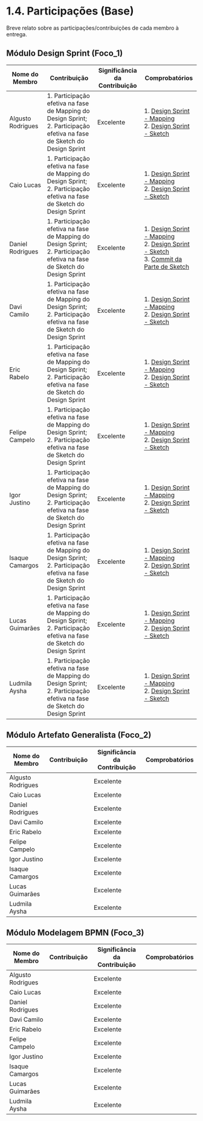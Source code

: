 # 1.4. Participações (Base)

Breve relato sobre as participações/contribuições de cada membro à entrega. 

## Módulo Design Sprint (Foco_1)

| Nome do Membro    | Contribuição | Significância da Contribuição | Comprobatórios |
| ----------------- | ------------ | ----------------------------- | -------------- |
| Algusto Rodrigues | 1. Participação efetiva na fase de Mapping do Design Sprint; <br />  2. Participação efetiva na fase de Sketch do Design Sprint         | Excelente                     | 1. [Design Sprint - Mapping](./1.1.1.Mapping.md) <br /> 2. [Design Sprint - Sketch](./1.1.2.Sketch.md)                                    |
| Caio Lucas        | 1. Participação efetiva na fase de Mapping do Design Sprint; <br />  2. Participação efetiva na fase de Sketch do Design Sprint         | Excelente                     | 1. [Design Sprint - Mapping](./1.1.1.Mapping.md) <br /> 2. [Design Sprint - Sketch](./1.1.2.Sketch.md)                                    |
| Daniel Rodrigues  | 1. Participação efetiva na fase de Mapping do Design Sprint; <br />  2. Participação efetiva na fase de Sketch do Design Sprint         | Excelente                     | 1. [Design Sprint - Mapping](./1.1.1.Mapping.md) <br /> 2. [Design Sprint - Sketch](./1.1.2.Sketch.md) <br /> 3. [Commit da Parte de Sketch](https://github.com/UnBArqDsw2025-2-Turma02/2025.2_T02_G6_AquiTemFCTE_Entrega_01/commit/e8cfebd8eb07f72929fc7c13dcec021ac953cb0f)                                   |
| Davi Camilo       | 1. Participação efetiva na fase de Mapping do Design Sprint; <br />  2. Participação efetiva na fase de Sketch do Design Sprint         | Excelente                     | 1. [Design Sprint - Mapping](./1.1.1.Mapping.md) <br /> 2. [Design Sprint - Sketch](./1.1.2.Sketch.md)                                    |
| Eric Rabelo       | 1. Participação efetiva na fase de Mapping do Design Sprint; <br />  2. Participação efetiva na fase de Sketch do Design Sprint         | Excelente                     | 1. [Design Sprint - Mapping](./1.1.1.Mapping.md) <br /> 2. [Design Sprint - Sketch](./1.1.2.Sketch.md)                                    |
| Felipe Campelo    | 1. Participação efetiva na fase de Mapping do Design Sprint; <br />  2. Participação efetiva na fase de Sketch do Design Sprint         | Excelente                     | 1. [Design Sprint - Mapping](./1.1.1.Mapping.md) <br /> 2. [Design Sprint - Sketch](./1.1.2.Sketch.md)                                    |
| Igor Justino      | 1. Participação efetiva na fase de Mapping do Design Sprint; <br />  2. Participação efetiva na fase de Sketch do Design Sprint         | Excelente                     | 1. [Design Sprint - Mapping](./1.1.1.Mapping.md) <br /> 2. [Design Sprint - Sketch](./1.1.2.Sketch.md)                                    |
| Isaque Camargos   | 1. Participação efetiva na fase de Mapping do Design Sprint; <br />  2. Participação efetiva na fase de Sketch do Design Sprint         | Excelente                     | 1. [Design Sprint - Mapping](./1.1.1.Mapping.md) <br /> 2. [Design Sprint - Sketch](./1.1.2.Sketch.md)                                    |
| Lucas Guimarães   | 1. Participação efetiva na fase de Mapping do Design Sprint; <br />  2. Participação efetiva na fase de Sketch do Design Sprint         | Excelente                     | 1. [Design Sprint - Mapping](./1.1.1.Mapping.md) <br /> 2. [Design Sprint - Sketch](./1.1.2.Sketch.md)                                    |
| Ludmila Aysha     | 1. Participação efetiva na fase de Mapping do Design Sprint; <br />  2. Participação efetiva na fase de Sketch do Design Sprint         | Excelente                     | 1. [Design Sprint - Mapping](./1.1.1.Mapping.md) <br /> 2. [Design Sprint - Sketch](./1.1.2.Sketch.md)                                    |

## Módulo Artefato Generalista (Foco_2)

| Nome do Membro    | Contribuição | Significância da Contribuição | Comprobatórios |
| ----------------- | ------------ | ----------------------------- | -------------- |
| Algusto Rodrigues |              | Excelente                     |                |
| Caio Lucas        |              | Excelente                     |                |
| Daniel Rodrigues  |              | Excelente                     |                |
| Davi Camilo       |              | Excelente                     |                |
| Eric Rabelo       |              | Excelente                     |                |
| Felipe Campelo    |              | Excelente                     |                |
| Igor Justino      |              | Excelente                     |                |
| Isaque Camargos   |              | Excelente                     |                |
| Lucas Guimarães   |              | Excelente                     |                |
| Ludmila Aysha     |              | Excelente                     |                |

## Módulo Modelagem BPMN (Foco_3)

| Nome do Membro    | Contribuição | Significância da Contribuição | Comprobatórios |
| ----------------- | ------------ | ----------------------------- | -------------- |
| Algusto Rodrigues |              | Excelente                     |                |
| Caio Lucas        |              | Excelente                     |                |
| Daniel Rodrigues  |              | Excelente                     |                |
| Davi Camilo       |              | Excelente                     |                |
| Eric Rabelo       |              | Excelente                     |                |
| Felipe Campelo    |              | Excelente                     |                |
| Igor Justino      |              | Excelente                     |                |
| Isaque Camargos   |              | Excelente                     |                |
| Lucas Guimarães   |              | Excelente                     |                |
| Ludmila Aysha     |              | Excelente                     |                |
